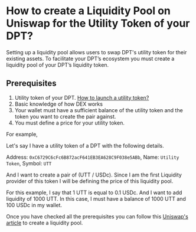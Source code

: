 # How to create a Liquidity Pool on Uniswap for the Utility Token of your DPT?

Setting up a liquidity pool allows users to swap DPT's utility token for their existing assets. To facilitate your DPT’s ecosystem you must create a liquidity pool of your  DPT’s liquidity token. 

## Prerequisites
1. Utility token of your DPT. [How to launch a utility token?](./how-to-launch-utility-token/how-to-launch-utility-token-dpt.md)
2. Basic knowledge of how DEX works
3. Your wallet must have a sufficient balance of the utility token and the token you want to create the pair against.
4. You must define a price for your utility token.

For example, 

Let's say I have a utility token of a DPT with the following details. 

Address: `0xC6729C6cFc6B872acF641EB3EA628C9F038e5ABb`, Name: `Utility Token`, Symbol: `UTT`

And I want to create a pair of (UTT / USDc). Since I am the first Liquidity provider of this token I will be defining the price of this liquidity pool.

For this example, I say that 1 UTT is equal to 0.1 USDc. And I want to add liquidity of 1000 UTT. In this case, I must have a balance of 1000 UTT and 100 USDc in my wallet. 

Once you have checked all the prerequisites you can follow this [Uniswap's article](https://support.uniswap.org/hc/en-us/articles/7423194619661-How-to-add-liquidity-to-Uniswap-v3) to create a liquidity pool.
